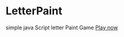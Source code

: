 # LetterPaint
simple java Script letter Paint Game
[Play now ](http://mohamedhamedcs.github.io/LetterPaint/)
